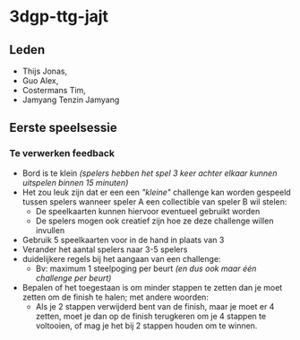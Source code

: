 # 3dgp-ttg-jajt
## Leden
- Thijs Jonas,
- Guo Alex,
- Costermans Tim,
- Jamyang Tenzin Jamyang

## Eerste speelsessie

### Te verwerken feedback
- Bord is te klein *(spelers hebben het spel 3 keer achter elkaar kunnen uitspelen binnen 15 minuten)*
- Het zou leuk zijn dat er een een *"kleine"* challenge kan worden gespeeld tussen spelers wanneer speler A een collectible van speler B wil stelen:
  - De speelkaarten kunnen hiervoor eventueel gebruikt worden
  - De spelers mogen ook creatief zijn hoe ze deze challenge willen invullen
- Gebruik 5 speelkaarten voor in de hand in plaats van 3
- Verander het aantal spelers naar 3-5 spelers
- duidelijkere regels bij het aangaan van een challenge:
  - Bv: maximum 1 steelpoging per beurt *(en dus ook maar één challenge per beurt)*
- Bepalen of het toegestaan is om minder stappen te zetten dan je moet zetten om de finish te halen; met andere woorden:
  - Als je 2 stappen verwijderd bent van de finish, maar je moet er 4 zetten, moet je dan op de finish terugkeren om je 4 stappen te voltooien, of mag je het bij 2 stappen houden om te winnen.

